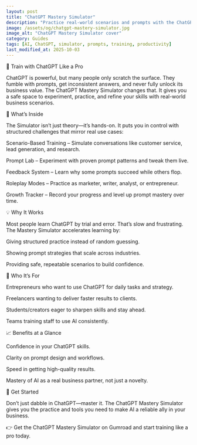 ```yaml
---
layout: post
title: "ChatGPT Mastery Simulator"
description: "Practice real-world scenarios and prompts with the ChatGPT Mastery Simulator. Learn faster, build confidence, and unlock AI’s full business potential."
image: /assets/og/chatgpt-mastery-simulator.jpg
image_alt: "ChatGPT Mastery Simulator cover"
category: Guides
tags: [AI, ChatGPT, simulator, prompts, training, productivity]
last_modified_at: 2025-10-03
---
```

🧠 Train with ChatGPT Like a Pro

ChatGPT is powerful, but many people only scratch the surface. They fumble with prompts, get inconsistent answers, and never fully unlock its business value. The ChatGPT Mastery Simulator changes that. It gives you a safe space to experiment, practice, and refine your skills with real-world business scenarios.

🎯 What’s Inside

The Simulator isn’t just theory—it’s hands-on. It puts you in control with structured challenges that mirror real use cases:

Scenario-Based Training – Simulate conversations like customer service, lead generation, and research.

Prompt Lab – Experiment with proven prompt patterns and tweak them live.

Feedback System – Learn why some prompts succeed while others flop.

Roleplay Modes – Practice as marketer, writer, analyst, or entrepreneur.

Growth Tracker – Record your progress and level up prompt mastery over time.

💡 Why It Works

Most people learn ChatGPT by trial and error. That’s slow and frustrating. The Mastery Simulator accelerates learning by:

Giving structured practice instead of random guessing.

Showing prompt strategies that scale across industries.

Providing safe, repeatable scenarios to build confidence.

🚀 Who It’s For

Entrepreneurs who want to use ChatGPT for daily tasks and strategy.

Freelancers wanting to deliver faster results to clients.

Students/creators eager to sharpen skills and stay ahead.

Teams training staff to use AI consistently.

📈 Benefits at a Glance

Confidence in your ChatGPT skills.

Clarity on prompt design and workflows.

Speed in getting high-quality results.

Mastery of AI as a real business partner, not just a novelty.

🔗 Get Started

Don’t just dabble in ChatGPT—master it. The ChatGPT Mastery Simulator gives you the practice and tools you need to make AI a reliable ally in your business.

👉 Get the ChatGPT Mastery Simulator on Gumroad
 and start training like a pro today.
